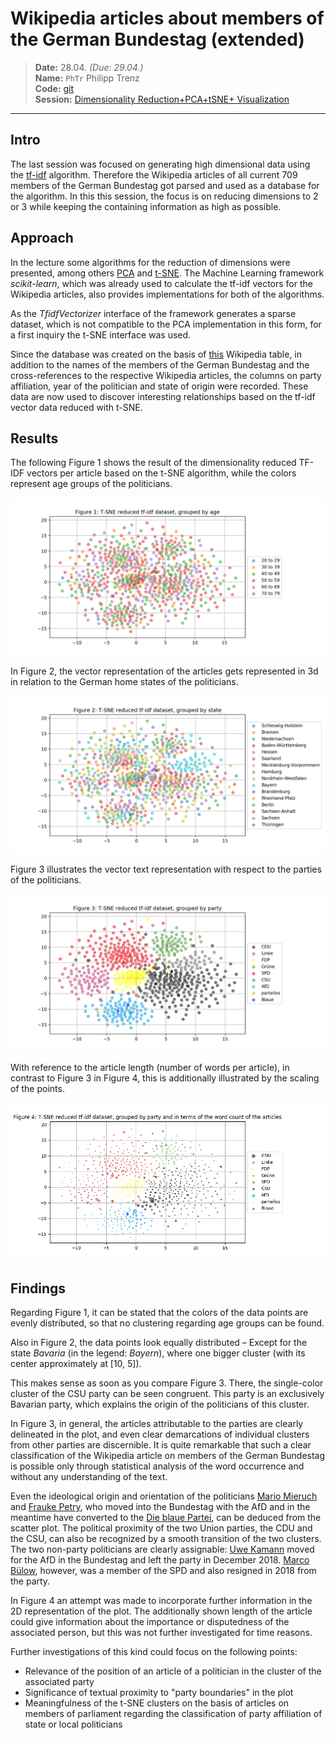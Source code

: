 # Wikipedia articles about members of the German Bundestag (extended)

> **Date:** 28.04. *(Due: 29.04.)*  
> **Name:** `PhTr` Philipp Trenz  
> **Code:** [git](https://github.com/philipptrenz/Text-Visualisation-in-Practice/tree/master/03_dimension_reduction)  
> **Session:** [Dimensionality Reduction+PCA+tSNE+ Visualization](../index)

----

## Intro

The last session was focused on generating high dimensional data using the [tf-idf](https://en.wikipedia.org/wiki/Tf–idf) algorithm. Therefore the Wikipedia articles of all current 709 members of the German Bundestag got parsed and used as a database for the algorithm. In this this session, the focus is on reducing dimensions to 2 or 3 while keeping the containing information as high as possible. 

## Approach

In the lecture some algorithms for the reduction of dimensions were presented, among others [PCA](https://en.wikipedia.org/wiki/Principal_component_analysis) and [t-SNE](https://en.wikipedia.org/wiki/T-distributed_stochastic_neighbor_embedding). The Machine Learning framework _scikit-learn_, which was already used to calculate the tf-idf vectors for the Wikipedia articles, also provides implementations for both of the algorithms. 

As the _TfidfVectorizer_ interface of the framework generates a sparse dataset, which is not compatible to the PCA implementation in this form, for a first inquiry the t-SNE interface was used.

Since the database was created on the basis of [this](https://de.wikipedia.org/wiki/Liste_der_Mitglieder_des_Deutschen_Bundestages_(19._Wahlperiode)#Abgeordnete) Wikipedia table, in addition to the names of the members of the German Bundestag and the cross-references to the respective Wikipedia articles, the columns on party affiliation, year of the politician and state of origin were recorded. These data are now used to discover interesting relationships based on the tf-idf vector data reduced with t-SNE.

## Results

The following Figure 1 shows the result of the dimensionality reduced TF-IDF vectors per article based on the t-SNE algorithm, while the colors represent age groups of the politicians. 

![Figure 1](img/fig1_tsne_plot_per_age.png)

In Figure 2, the vector representation of the articles gets represented in 3d in relation to the German home states of the politicians.

![Figure 2](img/fig2_tsne_plot_per_state.png)

Figure 3 illustrates the vector text representation with respect to the parties of the politicians.

![Figure 3](img/fig3_tsne_plot_per_party.png)

With reference to the article length (number of words per article), in contrast to Figure 3 in Figure 4, this is additionally illustrated by the scaling of the points.

![Figure 4](img/fig4_tsne_plot_per_party_with_article_size.png)

## Findings

Regarding Figure 1, it can be stated that the colors of the data points are evenly distributed, so that no clustering regarding age groups can be found. 

Also in Figure 2, the data points look equally distributed – Except for the state _Bavaria_ (in the legend: _Bayern_), where one bigger cluster (with its center approximately at \[10, 5\]). 

This makes sense as soon as you compare Figure 3. There, the single-color cluster of the CSU party can be seen congruent. This party is an exclusively Bavarian party, which explains the origin of the politicians of this cluster.

In Figure 3, in general, the articles attributable to the parties are clearly delineated in the plot, and even clear demarcations of individual clusters from other parties are discernible. It is quite remarkable that such a clear classification of the Wikipedia article on members of the German Bundestag is possible only through statistical analysis of the word occurrence and without any understanding of the text.

Even the ideological origin and orientation of the politicians [Mario Mieruch](https://de.wikipedia.org/wiki/Mario_Mieruch) and [Frauke Petry](https://de.wikipedia.org/wiki/Frauke_Petry), who moved into the Bundestag with the AfD and in the meantime have converted to the [Die blaue Partei](https://de.wikipedia.org/wiki/Die_blaue_Partei), can be deduced from the scatter plot. The political proximity of the two Union parties, the CDU and the CSU, can also be recognized by a smooth transition of the two clusters. The two non-party politicians are clearly assignable: [Uwe Kamann](https://de.wikipedia.org/wiki/Uwe_Kamann) moved for the AfD in the Bundestag and left the party in December 2018. [Marco Bülow](https://de.wikipedia.org/wiki/Marco_Bülow), however, was a member of the SPD and also resigned in 2018 from the party.

In Figure 4 an attempt was made to incorporate further information in the 2D representation of the plot. The additionally shown length of the article could give information about the importance or disputedness of the associated person, but this was not further investigated for time reasons.

Further investigations of this kind could focus on the following points:

* Relevance of the position of an article of a politician in the cluster of the associated party
* Significance of textual proximity to "party boundaries" in the plot
* Meaningfulness of the t-SNE clusters on the basis of articles on members of parliament regarding the classification of party affiliation of state or local politicians
